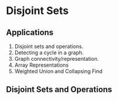 # Disjoint Sets

## Applications

1. Disjoint sets and operations.
2. Detecting a cycle in a graph.
3. Graph connectivity/representation.
4. Array Representations
5. Weighted Union and Collapsing Find

## Disjoint Sets and Operations